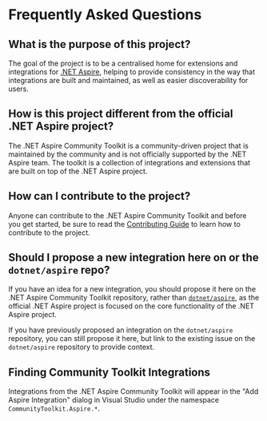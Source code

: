 # Frequently Asked Questions

## What is the purpose of this project?

The goal of the project is to be a centralised home for extensions and integrations for [.NET Aspire](https://aka.ms/dotnet/aspire), helping to provide consistency in the way that integrations are built and maintained, as well as easier discoverability for users.

## How is this project different from the official .NET Aspire project?

The .NET Aspire Community Toolkit is a community-driven project that is maintained by the community and is not officially supported by the .NET Aspire team. The toolkit is a collection of integrations and extensions that are built on top of the .NET Aspire project.

## How can I contribute to the project?

Anyone can contribute to the .NET Aspire Community Toolkit and before you get started, be sure to read the [Contributing Guide](../CONTRIBUTING.md) to learn how to contribute to the project.

## Should I propose a new integration here on or the `dotnet/aspire` repo?

If you have an idea for a new integration, you should propose it here on the .NET Aspire Community Toolkit repository, rather than [`dotnet/aspire`](https://github.com/dotnet/aspire), as the official .NET Aspire project is focused on the core functionality of the .NET Aspire project.

If you have previously proposed an integration on the `dotnet/aspire` repository, you can still propose it here, but link to the existing issue on the `dotnet/aspire` repository to provide context.

## Finding Community Toolkit Integrations

Integrations from the .NET Aspire Community Toolkit will appear in the "Add Aspire Integration" dialog in Visual Studio under the namespace `CommunityToolkit.Aspire.*`.

